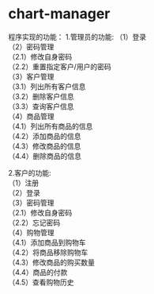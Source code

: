 # chart-manager

程序实现的功能：
1.管理员的功能:
（1）登录  
（2）密码管理  
    	（2.1）修改自身密码  
    	（2.2）重置指定客户/用户的密码  
（3）客户管理  
      （3.1）列出所有客户信息  
 	    （3.2）删除客户信息  
     	（3.3）查询客户信息  
 （4）商品管理  
   	  （4.1）列出所有商品的信息  
    	（4.2）添加商品的信息  
    	（4.3）修改商品的信息  
    	（4.4）删除商品的信息  

2.客户的功能:  
（1）注册  
（2）登录  
（3）密码管理  
     	（2.1）修改自身密码  
     	（2.2）忘记密码  
（4）购物管理  
    	（4.1）添加商品到购物车  
 	    （4.2）将商品移除购物车  
      （4.3）修改商品的购买数量  
  	  （4.4）商品的付款  
   	  （4.5）查看购物历史  

